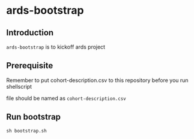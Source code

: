 # ards-bootstrap

## Introduction
`ards-bootstrap` is to kickoff ards project

## Prerequisite
Remember to put cohort-description.csv to this repository before you run shellscript

file should be named as `cohort-description.csv`

## Run bootstrap
`sh bootstrap.sh` 
